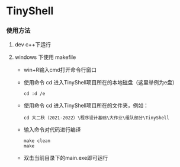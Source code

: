 # TinyShell

### 使用方法

1. dev c++下运行

2. windows 下使用 makefile

   - win+R输入cmd打开命令行窗口

   - 使用命令 cd 进入TinyShell项目所在的本地磁盘（这里举例为e盘）

     ```
     cd :d /e
     ```

   - 使用命令 cd 进入TinyShell项目所在的文件夹，例如：

     ```
     cd 大二秋（2021-2022）\程序设计基础\大作业\组队部分\TinyShell
     ```

   - 输入命令对代码进行编译

     ```
     make clean
     make
     ```

   - 双击当前目录下的main.exe即可运行

